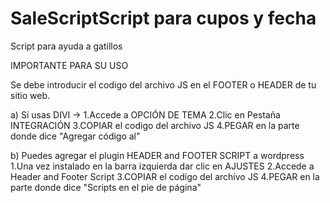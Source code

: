 # SaleScriptScript para cupos y fecha
Script para ayuda a gatillos

IMPORTANTE PARA SU USO

Se debe introducir el codigo del archivo JS en el FOOTER o HEADER de tu sitio web.


a) Si usas DIVI ->
1.Accede a OPCIÓN DE TEMA
2.Clic en Pestaña INTEGRACIÓN
3.COPIAR el codigo del archivo JS
4.PEGAR en la parte donde dice "Agregar código al"

b) Puedes agregar el plugin HEADER and FOOTER SCRIPT a wordpress
1.Una vez instalado en la barra izquierda dar clic en AJUSTES
2.Accede a Header and Footer Script
3.COPIAR el codigo del archivo JS
4.PEGAR en la parte donde dice "Scripts en el pie de página"
